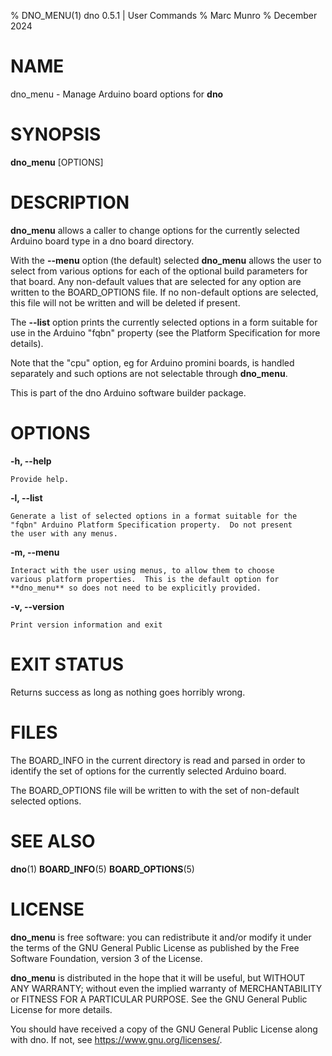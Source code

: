 % DNO_MENU(1) dno 0.5.1 | User Commands
% Marc Munro
% December 2024

# NAME

dno_menu - Manage Arduino board options for **dno**

# SYNOPSIS
 **dno_menu** [OPTIONS]

# DESCRIPTION

**dno_menu** allows a caller to change options for the currently
selected Arduino board type in a dno board directory.

With the **--menu** option (the default) selected **dno_menu**
allows the user to select from various options for each of the
optional build parameters for that board.  Any non-default values
that are selected for any option are written to the BOARD_OPTIONS
file.  If no non-default options are selected, this file will not be
written and will be deleted if present.

The **--list** option prints the currently selected options in a form
suitable for use in the Arduino "fqbn" property (see the 
Platform Specification for more details).

Note that the "cpu" option, eg for Arduino promini boards, is handled
separately and such options are not selectable through **dno_menu**.

This is part of the dno Arduino software builder package.

# OPTIONS

**-h, --help**

    Provide help.

**-l, --list**

    Generate a list of selected options in a format suitable for the
    "fqbn" Arduino Platform Specification property.  Do not present
    the user with any menus.

**-m, --menu**

    Interact with the user using menus, to allow them to choose
    various platform properties.  This is the default option for
    **dno_menu** so does not need to be explicitly provided.

**-v, --version**

    Print version information and exit

# EXIT STATUS

Returns success as long as nothing goes horribly wrong.

# FILES

The BOARD_INFO in the current directory is read and parsed in order
to identify the set of options for the currently selected Arduino
board.

The BOARD_OPTIONS file will be written to with the set of non-default
selected options.

# SEE ALSO
  **dno**(1) **BOARD_INFO**(5) **BOARD_OPTIONS**(5)

# LICENSE

**dno_menu** is free software: you can redistribute it and/or modify
it under the terms of the GNU General Public License as published by
the Free Software Foundation, version 3 of the License.

**dno_menu** is distributed in the hope that it will be useful, but
WITHOUT ANY WARRANTY; without even the implied warranty of
MERCHANTABILITY or FITNESS FOR A PARTICULAR PURPOSE. See the GNU
General Public License for more details.

You should have received a copy of the GNU General Public License
along with dno. If not, see <https://www.gnu.org/licenses/>.

